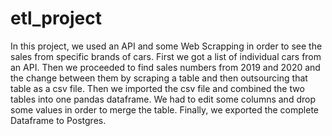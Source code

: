 # etl_project

In this project, we used an API and some Web Scrapping in order to see the sales from specific brands of cars. First we got a list of individual cars from an API. Then we proceeded to find sales numbers from 2019 and 2020 and the change between them by scraping a table and then outsourcing that table as a csv file. Then we imported the csv file and combined the two tables into one pandas dataframe. We had to edit some columns and drop some values in order to merge the table. Finally, we exported the complete Dataframe to Postgres.
